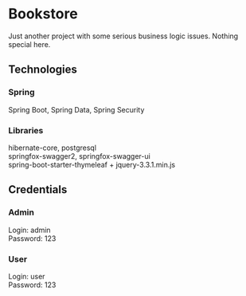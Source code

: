 # Bookstore
Just another project with some serious business logic issues. Nothing special here.
## Technologies
### Spring
Spring Boot, Spring Data, Spring Security
### Libraries
hibernate-core, postgresql\
springfox-swagger2, springfox-swagger-ui\
spring-boot-starter-thymeleaf + jquery-3.3.1.min.js
## Credentials
### Admin
Login: admin\
Password: 123
### User
Login: user\
Password: 123